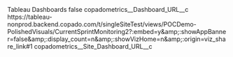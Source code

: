 <?xml version="1.0" encoding="UTF-8"?>
<CustomMetadata xmlns="http://soap.sforce.com/2006/04/metadata" xmlns:xsi="http://www.w3.org/2001/XMLSchema-instance" xmlns:xsd="http://www.w3.org/2001/XMLSchema">
    <label>Tableau Dashboards</label>
    <protected>false</protected>
    <values>
        <field>copadometrics__Dashboard_URL__c</field>
        <value xsi:type="xsd:string">https://tableau-nonprod.backend.copado.com/t/singleSiteTest/views/POCDemo-PolishedVisuals/CurrentSprintMonitoring2?:embed=y&amp;amp;:showAppBanner=false&amp;amp;:display_count=n&amp;amp;:showVizHome=n&amp;amp;:origin=viz_share_link#1</value>
    </values>
    <values>
        <field>copadometrics__Site_Dashboard_URL__c</field>
        <value xsi:nil="true"/>
    </values>
</CustomMetadata>
